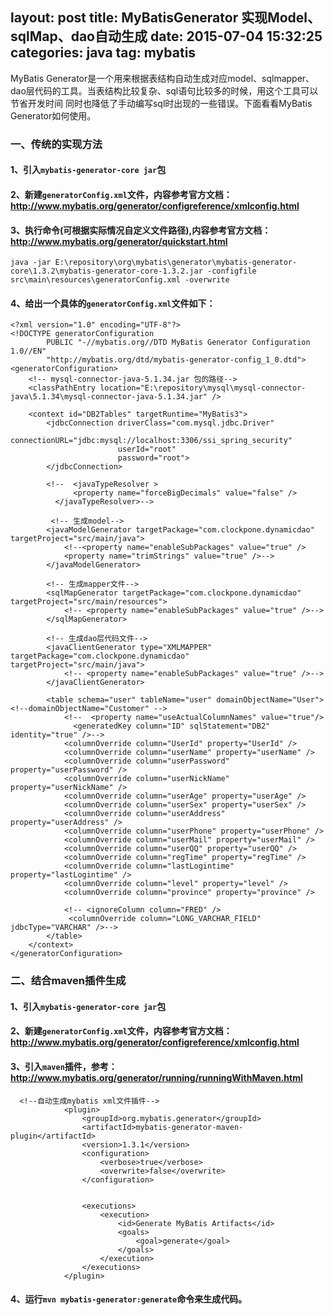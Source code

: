 layout: post
title: MyBatisGenerator 实现Model、sqlMap、dao自动生成
date: 2015-07-04 15:32:25
categories: java
tag: mybatis
---
MyBatis Generator是一个用来根据表结构自动生成对应model、sqlmapper、dao层代码的工具。当表结构比较复杂、sql语句比较多的时候，用这个工具可以节省开发时间
同时也降低了手动编写sql时出现的一些错误。下面看看MyBatis Generator如何使用。
### 一、传统的实现方法
   #### 1、引入`mybatis-generator-core jar`包
   #### 2、新建`generatorConfig.xml`文件，内容参考官方文档： http://www.mybatis.org/generator/configreference/xmlconfig.html
   #### 3、执行命令(可根据实际情况自定义文件路径),内容参考官方文档：http://www.mybatis.org/generator/quickstart.html
   ```
   java -jar E:\repository\org\mybatis\generator\mybatis-generator-core\1.3.2\mybatis-generator-core-1.3.2.jar -configfile src\main\resources\generatorConfig.xml -overwrite
   ```
   #### 4、给出一个具体的`generatorConfig.xml`文件如下：
   ```
   <?xml version="1.0" encoding="UTF-8"?>
   <!DOCTYPE generatorConfiguration
           PUBLIC "-//mybatis.org//DTD MyBatis Generator Configuration 1.0//EN"
           "http://mybatis.org/dtd/mybatis-generator-config_1_0.dtd">
   <generatorConfiguration>
       <!-- mysql-connector-java-5.1.34.jar 包的路径-->
       <classPathEntry location="E:\repository\mysql\mysql-connector-java\5.1.34\mysql-connector-java-5.1.34.jar" />

       <context id="DB2Tables" targetRuntime="MyBatis3">
           <jdbcConnection driverClass="com.mysql.jdbc.Driver"
                           connectionURL="jdbc:mysql://localhost:3306/ssi_spring_security"
                           userId="root"
                           password="root">
           </jdbcConnection>

           <!--  <javaTypeResolver >
                 <property name="forceBigDecimals" value="false" />
             </javaTypeResolver>-->

            <!-- 生成model-->
           <javaModelGenerator targetPackage="com.clockpone.dynamicdao" targetProject="src/main/java">
               <!--<property name="enableSubPackages" value="true" />
               <property name="trimStrings" value="true" />-->
           </javaModelGenerator>

           <!-- 生成mapper文件-->
           <sqlMapGenerator targetPackage="com.clockpone.dynamicdao"  targetProject="src/main/resources">
               <!-- <property name="enableSubPackages" value="true" />-->
           </sqlMapGenerator>

           <!-- 生成dao层代码文件-->
           <javaClientGenerator type="XMLMAPPER" targetPackage="com.clockpone.dynamicdao"  targetProject="src/main/java">
               <!-- <property name="enableSubPackages" value="true" />-->
           </javaClientGenerator>

           <table schema="user" tableName="user" domainObjectName="User"> <!--domainObjectName="Customer" -->
               <!--  <property name="useActualColumnNames" value="true"/>
                 <generatedKey column="ID" sqlStatement="DB2" identity="true" />-->
               <columnOverride column="UserId" property="UserId" />
               <columnOverride column="userName" property="userName" />
               <columnOverride column="userPassword" property="userPassword" />
               <columnOverride column="userNickName" property="userNickName" />
               <columnOverride column="userAge" property="userAge" />
               <columnOverride column="userSex" property="userSex" />
               <columnOverride column="userAddress" property="userAddress" />
               <columnOverride column="userPhone" property="userPhone" />
               <columnOverride column="userMail" property="userMail" />
               <columnOverride column="userQQ" property="userQQ" />
               <columnOverride column="regTime" property="regTime" />
               <columnOverride column="lastLogintime" property="lastLogintime" />
               <columnOverride column="level" property="level" />
               <columnOverride column="province" property="province" />

               <!-- <ignoreColumn column="FRED" />
                <columnOverride column="LONG_VARCHAR_FIELD" jdbcType="VARCHAR" />-->
           </table>
       </context>
   </generatorConfiguration>

   ```

###  二、结合maven插件生成

#### 1、引入`mybatis-generator-core jar`包
#### 2、新建`generatorConfig.xml`文件，内容参考官方文档： http://www.mybatis.org/generator/configreference/xmlconfig.html
#### 3、引入`maven`插件，参考：http://www.mybatis.org/generator/running/runningWithMaven.html
```
  <!--自动生成mybatis xml文件插件-->
            <plugin>
                <groupId>org.mybatis.generator</groupId>
                <artifactId>mybatis-generator-maven-plugin</artifactId>
                <version>1.3.1</version>
                <configuration>
                    <verbose>true</verbose>
                    <overwrite>false</overwrite>
                </configuration>


                <executions>
                    <execution>
                        <id>Generate MyBatis Artifacts</id>
                        <goals>
                            <goal>generate</goal>
                        </goals>
                    </execution>
                </executions>
            </plugin>
```
#### 4、运行`mvn mybatis-generator:generate`命令来生成代码。








